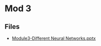 # Mod 3

## Files

- [Module3-Different Neural Networks.pptx](Module3-Different%20Neural%20Networks.pptx)

